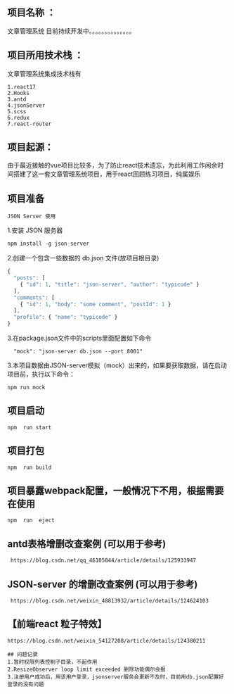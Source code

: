 ## 项目名称 ：
文章管理系统 目前持续开发中。。。。。。。。。。。。。。
## 项目所用技术栈 ：
文章管理系统集成技术栈有
```
1.react17
2.Hooks
3.antd
4.jsonServer
5.scss
6.redux
7.react-router
```
## 项目起源：
由于最近接触的vue项目比较多，为了防止react技术遗忘，为此利用工作闲余时间搭建了这一套文章管理系统项目，用于react回顾练习项目，纯属娱乐

## 项目准备
`JSON Server 使用`

1.安装 JSON 服务器

```js
npm install -g json-server
```

2.创建一个包含一些数据的 db.json 文件(放项目根目录)

```js
{
  "posts": [
    { "id": 1, "title": "json-server", "author": "typicode" }
  ],
  "comments": [
    { "id": 1, "body": "some comment", "postId": 1 }
  ],
  "profile": { "name": "typicode" }
}
```
3.在package.json文件中的scripts里面配置如下命令
```
  "mock": "json-server db.json --port 8001"
```


3.本项目数据由JSON-server模拟（mock）出来的，如果要获取数据，请在启动项目前，执行以下命令：
```
npm run mock

```
## 项目启动

```
npm  run start 
```
## 项目打包
```
npm  run build
```
## 项目暴露webpack配置，一般情况下不用，根据需要在使用

```
npm  run  eject
```



## antd表格增删改查案例 (可以用于参考)
```html
 https://blog.csdn.net/qq_46105844/article/details/125933947 
 ``` 
##  JSON-server 的增删改查案例  (可以用于参考)
```
 https://blog.csdn.net/weixin_48813932/article/details/124624103 
 ```
 ##  【前端react 粒子特效】
```
https://blog.csdn.net/weixin_54127208/article/details/124380211
```

```
## 问题记录
1.暂时权限列表控制子目录，不起作用
2.ResizeObserver loop limit exceeded 删除功能偶尔会报
3.注册用户成功后，用该用户登录，jsonserver服务会更新不及时，目前用db.json配置好登录的没有问题